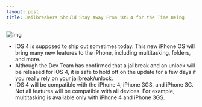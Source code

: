 ```yaml
---
layout: post
title: Jailbreakers Should Stay Away From iOS 4 for the Time Being
---
```

![img](http://media.idownloadblog.com/wp-content/uploads/2010/06/iOS-4-Update.gif)
* iOS 4 is supposed to ship out sometimes today. This new iPhone OS will bring many new features to the iPhone, including multitasking, folders, and more.
* Although the Dev Team has confirmed that a jailbreak and an unlock will be released for iOS 4, it is safe to hold off on the update for a few days if you really rely on your jailbreak/unlock.
* iOS 4 will be compatible with the iPhone 4, iPhone 3GS, and iPhone 3G. Not all features will be compatible with all devices. For example, multitasking is available only with iPhone 4 and iPhone 3GS.

